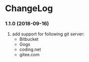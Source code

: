 # ChangeLog

### 1.1.0 (2018-09-16)

1. add support for following git server:
	- Bitbucket
	- Gogs
	- coding.net
	- gitee.com
